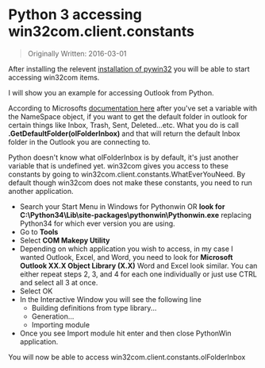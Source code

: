 # Python 3 accessing win32com.client.constants

> Originally Written: 2016-03-01

After installing the relevent [installation of pywin32](https://sourceforge.net/projects/pywin32/) 
you will be able to start accessing win32com items.

I will show you an example for accessing Outlook from Python.

According to Microsofts [documentation here](https://msdn.microsoft.com/en-us/library/office/ff866724.aspx) after 
you've set a variable with the NameSpace object, if you want to get the default folder in outlook for certain things 
like Inbox, Trash, Sent, Deleted...etc. What you do is call **.GetDefaultFolder(olFolderInbox)** and 
that will return the default Inbox folder in the Outlook you are connecting to.

Python doesn't know what olFolderInbox is by default, it's just another variable that is undefined yet. win32com 
gives you access to these constants by going to win32com.client.constants.WhatEverYouNeed. By default though win32com 
does not make these constants, you need to run another application.

* Search your Start Menu in Windows for Pythonwin OR **look for C:\Python34\Lib\site-packages\pythonwin\Pythonwin.exe** replacing Python34 for which ever version you are using.
* Go to **Tools**
* Select **COM Makepy Utility**
* Depending on which application you wish to access, in my case I wanted Outlook, Excel, and Word, you need to look for **Microsoft Outlook XX.X Object Library (X.X)** Word and Excel look similar. You can either repeat steps 2, 3, and 4 for each one individually or just use CTRL and select all 3 at once.
* Select OK
* In the Interactive Window you will see the following line
    * Building definitions from type library...
    * Generation...
    * Importing module
* Once you see Import module hit enter and then close PythonWin application.

You will now be able to access win32com.client.constants.olFolderInbox
